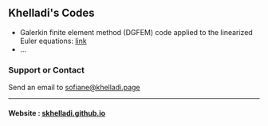 ## Khelladi's Codes
- Galerkin finite element method (DGFEM) code applied to the linearized Euler equations: [link](https://skhelladi.github.io/DGFEM-CAA/)
- ...

### Support or Contact
Send an email to [sofiane@khelladi.page](mailto:sofiane@khelladi.page)


_____________
#### Website : [skhelladi.github.io](https://skhelladi.github.io)
